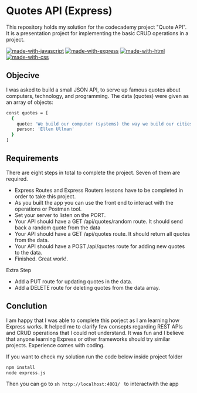 # Quotes API (Express)

This repository holds my solution for the codecademy project "Quote API".
It is a presentation project for implementing the basic CRUD operations in a project.

[![made-with-javascript](https://img.shields.io/badge/Made%20with-Javascript-green.svg)]()
[![made-with-express](https://img.shields.io/badge/Made%20with-express.js-green.svg)]()
[![made-with-html](https://img.shields.io/badge/Made%20with-HTML-green.svg)]()
[![made-with-css](https://img.shields.io/badge/Made%20with-CSS-green.svg)]()

## Objecive

I was asked to build a small JSON API, to serve up famous quotes about computers, technology, and programming.
The data (quotes) were given as an array of objects:

```sh
const quotes = [
  {
    quote: 'We build our computer (systems) the way we build our cities: over time, without a plan, on top of ruins.',
    person: 'Ellen Ullman'
  }
]
```

## Requirements

There are eight steps in total to complete the project. Seven of them are required.

  - Express Routes and Express Routers lessons have to be completed in order to take this project.
  - As you built the app you can use the front end to interact with the operations or Postman tool.
  - Set your server to listen on the PORT.
  - Your API should have a GET /api/quotes/random route. It should send back a random quote from the data
  - Your API should have a GET /api/quotes route. It should return all quotes from the data.
  - Your API should have a POST /api/quotes route for adding new quotes to the data.
  - Finished. Great work!.
  
  Extra Step
  - Add a PUT route for updating quotes in the data.
  - Add a DELETE route for deleting quotes from the data array.
  
## Conclution

I am happy that I was able to complete this porject as I am learning how Express works. 
It helped me to clarify few consepts regarding REST APIs and CRUD operations that I could not understand.
It was fun and I believe that anyone learning Express or other frameworks should try similar projects.
Experience comes with coding.

If you want to check my solution run the code below inside project folder


```sh
npm install
node express.js
```
Then you can go to ```sh http://localhost:4001/ ``` to interactwith the app 



